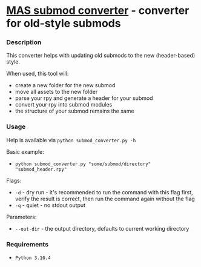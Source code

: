 # [MAS submod converter](https://github.com/Booplicate/MAS-submod-converter) - converter for old-style submods

### Description
This converter helps with updating old submods to the new (header-based) style.

When used, this tool will:
- create a new folder for the new submod
- move all assets to the new folder
- parse your rpy and generate a header for your submod
- convert your rpy into submod modules
- the structure of your submod remains the same

### Usage
Help is available via `python submod_converter.py -h`

Basic example:
- `python submod_converter.py "some/submod/directory" "submod_header.rpy"`

Flags:
- `-d` - dry run - it's recommended to run the command with this flag first, verify the result is correct, then run the command again without the flag
- `-q` - quiet - no stdout output

Parameters:
- `--out-dir` - the output directory, defaults to current working directory

### Requirements
 - `Python 3.10.4`
